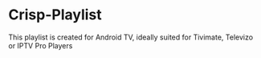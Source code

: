 # Crisp-Playlist
This playlist is created for Android TV, ideally suited for Tivimate, Televizo or IPTV Pro Players
